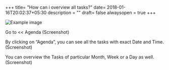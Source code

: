 +++
title= "How can i overview all tasks?"
date= 2018-01-16T20:02:37+05:30
description = ""
draft= false
alwaysopen = true
+++

![Example image](/images/social_mockup.jpg)

Go to << Agenda 
         (Screenshot)

By clicking on “Agenda”,  you can see all the tasks with exact Date and Time.
         (Screenshot)

You can overview the Tasks of particular Month, Week or a Day as well.
         (Screenshot)
